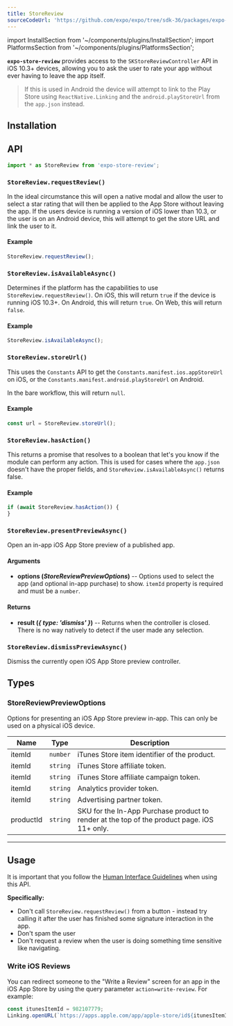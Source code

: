 ```yaml
---
title: StoreReview
sourceCodeUrl: 'https://github.com/expo/expo/tree/sdk-36/packages/expo-store-review'
---
```


import InstallSection from '~/components/plugins/InstallSection';
import PlatformsSection from '~/components/plugins/PlatformsSection';

**`expo-store-review`** provides access to the `SKStoreReviewController` API in iOS 10.3+ devices, allowing you to ask the user to rate your app without ever having to leave the app itself.

> If this is used in Android the device will attempt to link to the Play Store using `ReactNative.Linking` and the `android.playStoreUrl` from the `app.json` instead.

<PlatformsSection android emulator ios simulator />

## Installation

<InstallSection packageName="expo-store-review" />

## API

```js
import * as StoreReview from 'expo-store-review';
```

### `StoreReview.requestReview()`

In the ideal circumstance this will open a native modal and allow the user to select a star rating that will then be applied to the App Store without leaving the app.
If the users device is running a version of iOS lower than 10.3, or the user is on an Android device, this will attempt to get the store URL and link the user to it.

#### Example

```js
StoreReview.requestReview();
```

### `StoreReview.isAvailableAsync()`

Determines if the platform has the capabilities to use `StoreReview.requestReview()`. On iOS, this will return `true` if the device is running iOS 10.3+. On Android, this will return `true`. On Web, this will return `false`.

#### Example

```js
StoreReview.isAvailableAsync();
```

### `StoreReview.storeUrl()`

This uses the `Constants` API to get the `Constants.manifest.ios.appStoreUrl` on iOS, or the `Constants.manifest.android.playStoreUrl` on Android.

In the bare workflow, this will return `null`.

#### Example

```js
const url = StoreReview.storeUrl();
```

### `StoreReview.hasAction()`

This returns a promise that resolves to a boolean that let's you know if the module can perform any action. This is used for cases where the `app.json` doesn't have the proper fields, and `StoreReview.isAvailableAsync()` returns false.

#### Example

```js
if (await StoreReview.hasAction()) {
}
```

### `StoreReview.presentPreviewAsync()`

Open an in-app iOS App Store preview of a published app.

#### Arguments

- **options (_StoreReviewPreviewOptions_)** -- Options used to select the app (and optional in-app purchase) to show. `itemId` property is required and must be a `number`.

#### Returns

- **result (_{ type: 'dismiss' }_)** -- Returns when the controller is closed. There is no way natively to detect if the user made any selection.

### `StoreReview.dismissPreviewAsync()`

Dismiss the currently open iOS App Store preview controller.

## Types

### StoreReviewPreviewOptions

Options for presenting an iOS App Store preview in-app. This can only be used on a physical iOS device.

| Name      | Type     | Description                                                                                 |
| --------- | -------- | ------------------------------------------------------------------------------------------- |
| itemId    | `number` | iTunes Store item identifier of the product.                                                |
| itemId    | `string` | iTunes Store affiliate token.                                                               |
| itemId    | `string` | iTunes Store affiliate campaign token.                                                      |
| itemId    | `string` | Analytics provider token.                                                                   |
| itemId    | `string` | Advertising partner token.                                                                  |
| productId | `string` | SKU for the In-App Purchase product to render at the top of the product page. iOS 11+ only. |

---

## Usage

It is important that you follow the [Human Interface Guidelines](https://developer.apple.com/ios/human-interface-guidelines/system-capabilities/ratings-and-reviews/) when using this API.

**Specifically:**

- Don't call `StoreReview.requestReview()` from a button - instead try calling it after the user has finished some signature interaction in the app.
- Don't spam the user
- Don't request a review when the user is doing something time sensitive like navigating.

### Write iOS Reviews

You can redirect someone to the "Write a Review" screen for an app in the iOS App Store by using the query parameter `action=write-review`. For example:

```ts
const itunesItemId = 982107779;
Linking.openURL(`https://apps.apple.com/app/apple-store/id${itunesItemId}?action=write-review`);
```
